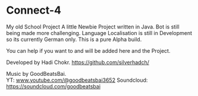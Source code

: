 # Connect-4
My old School Project
A little Newbie Project written in Java. ​Bot is still being made more challenging​. Language Localisation is still in Development so its currently German only. This is a pure Alpha build.


You can help if you want to and will be added here and the Project.

Developed by Hadi Chokr. 
https://github.com/silverhadch/


Music by GoodBeatsBai.   
YT: www.youtube.com/@goodbeatsbai3652 Soundcloud: https://soundcloud.com/goodbeatsbai
